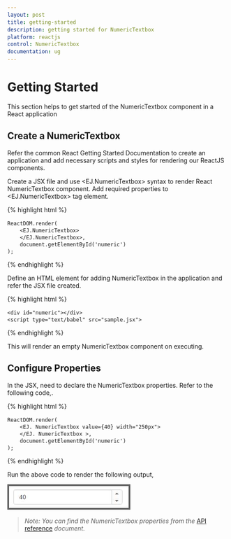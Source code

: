 ```yaml
---
layout: post
title: getting-started
description: getting started for NumericTextbox
platform: reactjs
control: NumericTextbox
documentation: ug
---
```


# Getting Started

This section helps to get started of the NumericTextbox component in a React application 

## Create a NumericTextbox

Refer the common React Getting Started Documentation to create an application and add necessary scripts and styles for rendering our ReactJS components.

Create a JSX file and use &lt;EJ.NumericTextbox&gt; syntax to render React NumericTextbox component. Add required properties to &lt;EJ.NumericTextbox&gt; tag element. 

{% highlight html %}

    ReactDOM.render(   
        <EJ.NumericTextbox>
        </EJ.NumericTextbox>,
        document.getElementById('numeric')  
    );

{% endhighlight %}

Define an HTML element for adding NumericTextbox in the application and refer the JSX file created.

{% highlight html %}

    <div id="numeric"></div>
    <script type="text/babel" src="sample.jsx"> 

{% endhighlight %}

This will render an empty NumericTextbox component on executing.

## Configure Properties

In the JSX, need to declare the NumericTextbox properties. Refer to the following code,.

{% highlight html %}

    ReactDOM.render(   
        <EJ. NumericTextbox value={40} width="250px">
        </EJ. NumericTextbox >,
        document.getElementById('numeric')
    );

{% endhighlight %}


Run the above code to render the following output,

![](Getting-Started_images/Getting-Started_img1.jpeg)


> _Note:_ _You can find the NumericTextbox properties from the_ [API reference](https://help.syncfusion.com/api/js/ejtextboxes) _document._


